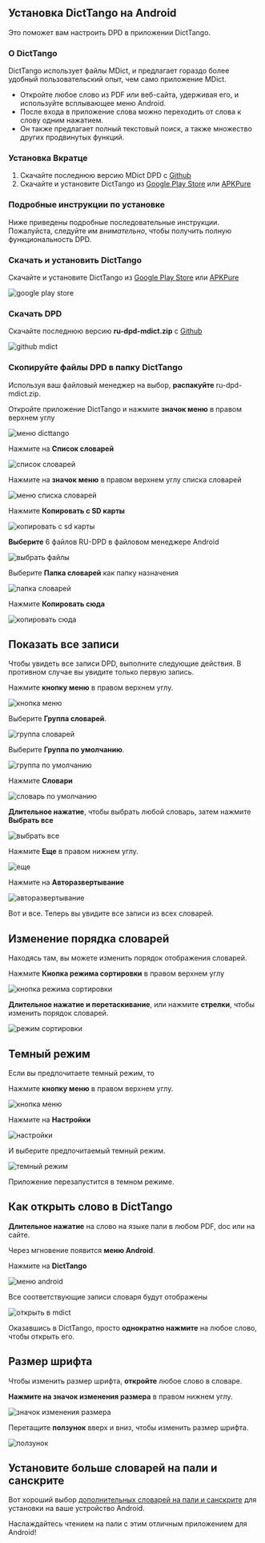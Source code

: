 ## Установка DictTango на Android

Это поможет вам настроить DPD в приложении DictTango.

### О DictTango

DictTango использует файлы MDict, и предлагает гораздо более удобный пользовательский опыт, чем само приложение MDict.

- Откройте любое слово из PDF или веб-сайта, удерживая его, и используйте всплывающее меню Android.
- После входа в приложение слова можно переходить от слова к слову одним нажатием.
- Он также предлагает полный текстовый поиск, а также множество других продвинутых функций.

### Установка Вкратце

1. Скачайте последнюю версию MDict DPD с [Github](https://github.com/digitalpalidictionary/rus-release/releases)
2. Скачайте и установите DictTango из [Google Play Store](https://play.google.com/store/apps/details?id=cn.jimex.dict&pcampaignid=web_shareS) или [APKPure](https://m.apkpure.com/dicttango/cn.jimex.dict)

### Подробные инструкции по установке

Ниже приведены подробные последовательные инструкции. Пожалуйста, следуйте им *внимательно*, чтобы получить полную функциональность DPD.

### Скачать и установить DictTango

Скачайте и установите DictTango из [Google Play Store](https://play.google.com/store/apps/details?id=cn.jimex.dict&pcampaignid=web_share) или [APKPure](https://m.apkpure.com/dicttango/cn.jimex.dict)

![google play store](pics/dicttango/play_store.jpg)

### Скачать DPD

Скачайте последнюю версию **ru-dpd-mdict.zip** с [Github](https://github.com/digitalpalidictionary/rus-release/releases)

![github mdict](pics/dicttango/github-mdict.png)

### Скопируйте файлы DPD в папку DictTango

Используя ваш файловый менеджер на выбор, **распакуйте** ru-dpd-mdict.zip.

Откройте приложение DictTango и нажмите **значок меню** в правом верхнем углу

![меню dicttango](pics/dicttango/4_menu.jpg)

Нажмите на **Список словарей**

![список словарей](pics/dicttango/5_dictionary_list.jpg)

Нажмите на **значок меню** в правом верхнем углу списка словарей

![меню списка словарей](pics/dicttango/6_dictionary_list_menu.jpg)

Нажмите **Копировать с SD карты**

![копировать с sd карты](pics/dicttango/7_copy_from_sd_card.jpg)

**Выберите** 6 файлов RU-DPD в файловом менеджере Android

![выбрать файлы](pics/dicttango/8_select.jpg)

Выберите **Папка словарей** как папку назначения

![папка словарей](pics/dicttango/9_dictionaries_folder.jpg)

Нажмите **Копировать сюда**

![копировать сюда](pics/dicttango/10_copy_here.jpg)


## Показать все записи

Чтобы увидеть все записи DPD, выполните следующие действия. В противном случае вы увидите только первую запись.

Нажмите **кнопку меню** в правом верхнем углу.

![кнопка меню](pics/dicttango/4_menu.jpg)

Выберите **Группа словарей**.

![группа словарей](pics/dicttango/dictionary_group.jpg)

Выберите **Группа по умолчанию**.

![группа по умолчанию](pics/dicttango/default_group.jpg)

Нажмите **Словари**

![словарь по умолчанию](pics/dicttango/default_group_dictionaries.jpg)

**Длительное нажатие**, чтобы выбрать любой словарь, затем нажмите **Выбрать все**

![выбрать все](pics/dicttango/default_group_select_all.jpg)

Нажмите **Еще** в правом нижнем углу.

![еще](pics/dicttango/default_group_more.jpg)

Нажмите на **Авторазвертывание**

![авторазвертывание](pics/dicttango/dictionary_group_auto_expand.jpg)

Вот и все. Теперь вы увидите все записи из всех словарей.


## Изменение порядка словарей

Находясь там, вы можете изменить порядок отображения словарей.

Нажмите **Кнопка режима сортировки** в правом верхнем углу

![кнопка режима сортировки](pics/dicttango/sorting_mode_button.jpg)

**Длительное нажатие и перетаскивание**, или нажмите **стрелки**, чтобы изменить порядок словарей.

![режим сортировки](pics/dicttango/sorting_mode.jpg)


## Темный режим

Если вы предпочитаете темный режим, то

Нажмите **кнопку меню** в правом верхнем углу.

![кнопка меню](pics/dicttango/4_menu.jpg)

Нажмите на **Настройки**

![настройки](pics/dicttango/settings.jpg)

И выберите предпочитаемый темный режим.

![темный режим](pics/dicttango/dark_mode.jpg)

Приложение перезапустится в темном режиме.



## Как открыть слово в DictTango

**Длительное нажатие** на слово на языке пали в любом PDF, doc или на сайте.

Через мгновение появится **меню Android**.

Нажмите на **DictTango**

![меню android](pics/dicttango/android_menu.jpg)

Все соответствующие записи словаря будут отображены

![открыть в mdict](pics/dicttango/android_opened.jpg)

Оказавшись в DictTango, просто **однократно нажмите** на любое слово, чтобы открыть его.


## Размер шрифта

Чтобы изменить размер шрифта, **откройте** любое слово в словаре.

**Нажмите на значок изменения размера** в правом нижнем углу.

![значок изменения размера](pics/dicttango/resize.jpg)

Перетащите **ползунок** вверх и вниз, чтобы изменить размер шрифта.

![ползунок](pics/dicttango/slider.jpg)


## Установите больше словарей на пали и санскрите

Вот хороший выбор [дополнительных словарей на пали и санскрите](https://github.com/digitalpalidictionary/dpd-db/tree/main/exporter/other_dictionaries) для установки на ваше устройство Android.


Наслаждайтесь чтением на пали с этим отличным приложением для Android!
